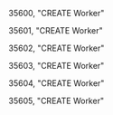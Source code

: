 ﻿35600, "CREATE Worker"

35601, "CREATE Worker"

35602, "CREATE Worker"

35603, "CREATE Worker"

35604, "CREATE Worker"

35605, "CREATE Worker"

